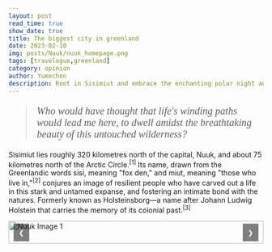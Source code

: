 ```yaml
---
layout: post
read_time: true
show_date: true
title: The biggest city in greenland
date: 2023-02-10
img: posts/Nuuk/nuuk_homepage.png
tags: [travelogue,greenland]
category: opinion
author: Yueechen
description: Root in Sisimiut and embrace the enchanting polar night and day, bask in the ethereal glow of the northern lights.
---
```


<blockquote style="font-family: 'Times New Roman', Times, serif; font-style: italic; font-size: 20px;">
  Who would have thought that life's winding paths would lead me here, to dwell amidst the breathtaking beauty of this untouched wilderness?
</blockquote>

<p>
  Sisimiut lies roughly 320 kilometres north of the capital, Nuuk, and about 75 kilometres north of the Arctic Circle.<sup><a href="https://archive.org/details/greenlandarcticl0000etai/page/8/mode/2up" style="text-decoration: none;">[1]</a></sup> Its name, drawn from the Greenlandic words sisi, meaning "fox den," and miut, meaning "those who live in,"<sup><a href="https://ordbog.gl/2018-kal-eng/#e14271" style="text-decoration: none;">[2]</a></sup> conjures an image of resilient people who have carved out a life in this stark and untamed expanse, and fostering an intimate bond with the natures. Formerly known as Holsteinsborg—a name after Johann Ludwig Holstein that carries the memory of its colonial past.<sup><a href="https://da.wikipedia.org/wiki/Sisimiut" style="text-decoration: none;">[3]</a></sup>
</p>

<!-- 轮播图 -->
<div class="carousel" style="position: relative; width: 100%; margin: 0 auto; overflow: hidden;">
  <div class="carousel-inner" style="display: flex; transition: transform 0.5s ease;">
    <!-- 图片 1 -->
    <div class="carousel-item" style="min-width: 100%; box-sizing: border-box;">
      <img src="./assets/img/posts/Nuuk/nuuk2.png" alt="Nuuk Image 1" style="width: 100%; height: auto;">
      <p style="text-align: center; margin: 10px 0 0;"><small>Nuuk Image 1 Description</small></p>
    </div>
    <!-- 图片 2 -->
    <div class="carousel-item" style="min-width: 100%; box-sizing: border-box;">
      <img src="./assets/img/posts/Nuuk/nuuk4.png" alt="Nuuk Image 2" style="width: 100%; height: auto;">
      <p style="text-align: center; margin: 10px 0 0;"><small>Nuuk Image 2 Description</small></p>
    </div>
    <!-- 图片 3 -->
    <div class="carousel-item" style="min-width: 100%; box-sizing: border-box;">
      <img src="./assets/img/posts/Nuuk/nuuk5.png" alt="Nuuk Image 3" style="width: 100%; height: auto;">
      <p style="text-align: center; margin: 10px 0 0;"><small>Nuuk Image 3 Description</small></p>
    </div>
  </div>
  <!-- 翻页按钮 -->
  <button class="carousel-control-prev" onclick="prevSlide()" style="position: absolute; top: 50%; left: 10px; transform: translateY(-50%); background: rgba(0, 0, 0, 0.5); color: white; border: none; padding: 10px; cursor: pointer;">&#10094;</button>
  <button class="carousel-control-next" onclick="nextSlide()" style="position: absolute; top: 50%; right: 10px; transform: translateY(-50%); background: rgba(0, 0, 0, 0.5); color: white; border: none; padding: 10px; cursor: pointer;">&#10095;</button>
</div>

<!-- 轮播图功能脚本 -->
<script>
  let currentIndex = 0;
  const carouselInner = document.querySelector('.carousel-inner');
  const totalItems = document.querySelectorAll('.carousel-item').length;

  function prevSlide() {
    currentIndex = (currentIndex > 0) ? currentIndex - 1 : totalItems - 1;
    updateCarousel();
  }

  function nextSlide() {
    currentIndex = (currentIndex < totalItems - 1) ? currentIndex + 1 : 0;
    updateCarousel();
  }

  function updateCarousel() {
    const offset = -currentIndex * 100;
    carouselInner.style.transform = `translateX(${offset}%)`;
  }
</script>


<!-- 禁止图片右键菜单和长按下载 -->
<script>
  document.querySelectorAll('img').forEach(img => {
    // 禁用右键菜单
    img.addEventListener('contextmenu', (e) => e.preventDefault());

    // 禁用长按菜单（兼容 iOS）
    img.addEventListener('touchstart', (e) => e.preventDefault(), { passive: false });
    img.addEventListener('touchend', (e) => e.preventDefault(), { passive: false });

    // 禁用图片的指针事件
    img.style.pointerEvents = 'none';
  });
</script>

<!-- 禁止用户在页面中选择文本 -->
<style>
  body {
    -webkit-user-select: none; /* Safari 和 iOS */
    -moz-user-select: none;    /* Firefox */
    -ms-user-select: none;     /* IE 10+ */
    user-select: none;         /* 现代浏览器 */
  }
</style>
